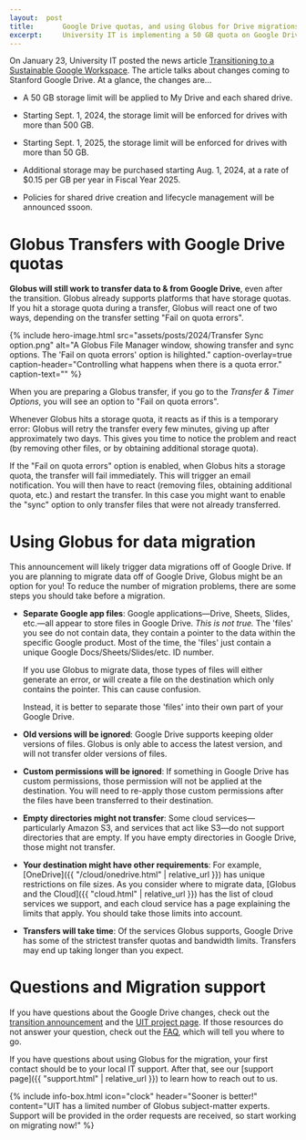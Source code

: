 ```yaml
---
layout:  post
title:       Google Drive quotas, and using Globus for Drive migrations.
excerpt:     University IT is implementing a 50 GB quota on Google Drive spaces.  This will limit how much you can transfer in to Google Drive, and will trigger many migrations of data out of Google Drive.  Read on to learn how Globus is affected, and how to prepare for a migration.
---
```


On January 23, University IT posted the news article [Transitioning to a
Sustainable Google
Workspace](https://uit.stanford.edu/news/transitioning-sustainable-google-workspace).
The article talks about changes coming to Stanford Google Drive.  At a glance,
the changes are…

* A 50 GB storage limit will be applied to My Drive and each shared drive.

* Starting Sept. 1, 2024, the storage limit will be enforced for drives with
  more than 500 GB.

* Starting Sept. 1, 2025, the storage limit will be enforced for drives with
  more than 50 GB.

* Additional storage may be purchased starting Aug. 1, 2024, at a rate of $0.15
  per GB per year in Fiscal Year 2025.

* Policies for shared drive creation and lifecycle management will be announced
  ssoon.

# Globus Transfers with Google Drive quotas

**Globus will still work to transfer data to & from Google
Drive**, even after the transition.  Globus already supports platforms that
have storage quotas.  If you hit a storage quota during a transfer, Globus will
react one of two ways, depending on the transfer setting "Fail on quota
errors".

{% include hero-image.html
   src="assets/posts/2024/Transfer Sync option.png"
   alt="A Globus File Manager window, showing transfer and sync options.  The 'Fail on quota errors' option is hilighted."
   caption-overlay=true
   caption-header="Controlling what happens when there is a quota error."
   caption-text=""
%}

When you are preparing a Globus transfer, if you go to the *Transfer & Timer
Options*, you will see an option to "Fail on quota errors".

Whenever Globus hits a storage quota, it reacts as if this is a temporary
error:  Globus will retry the transfer every few minutes, giving up after
approximately two days.  This gives you time to notice the problem and react
(by removing other files, or by obtaining additional storage quota).

If the "Fail on quota errors" option is enabled, when Globus hits a storage
quota, the transfer will fail immediately.  This will trigger an email
notification.  You will then have to react (removing files, obtaining
additional quota, etc.) and restart the transfer.  In this case you might want
to enable the "sync" option to only transfer files that were not already
transferred.

# Using Globus for data migration

This announcement will likely trigger data migrations off of Google Drive.  If
you are planning to migrate data off of Google Drive, Globus might be an option
for you!  To reduce the number of migration problems, there are some steps you
should take before a migration.

* **Separate Google app files**: Google applications—Drive, Sheets, Slides,
  etc.—all appear to store files in Google Drive.  *This is not true.*  The
  'files' you see do not contain data, they contain a pointer to the data
  within the specific Google product.  Most of the time, the 'files' just
  contain a unique Google Docs/Sheets/Slides/etc. ID number.

  If you use Globus to migrate data, those types of files will either generate
  an error, or will create a file on the destination which only contains the
  pointer.  This can cause confusion.

  Instead, it is better to separate those 'files' into their own part of your
  Google Drive.

* **Old versions will be ignored**: Google Drive supports keeping older
  versions of files.  Globus is only able to access the latest version, and
  will not transfer older versions of files.

* **Custom permissions will be ignored**: If something in Google Drive has
  custom permissions, those permission will not be applied at the destination.
  You will need to re-apply those custom permissions after the files have been
  transferred to their destination.

* **Empty directories might not transfer**: Some cloud services—particularly
  Amazon S3, and services that act like S3—do not support directories that are
  empty.  If you have empty directories in Google Drive, those might not
  transfer.

* **Your destination might have other requirements**: For example,
  [OneDrive]({{ "/cloud/onedrive.html" | relative_url }}) has unique
  restrictions on file sizes.  As you consider where to migrate data, [Globus
  and the Cloud]({{ "cloud.html" | relative_url }}) has the list of cloud services
  we support, and each cloud service has a page explaining the limits that
  apply.  You should take those limits into account.

* **Transfers will take time**: Of the services Globus supports, Google Drive
  has some of the strictest transfer quotas and bandwidth limits.  Transfers
  may end up taking longer than you expect.

# Questions and Migration support

If you have questions about the Google Drive changes, check out the [transition
announcement](https://uit.stanford.edu/news/transitioning-sustainable-google-workspace)
and the [UIT project
page](https://uit.stanford.edu/project/google-workspace-optimization).  If
those resources do not answer your question, check out the
[FAQ](https://uit.stanford.edu/project/google-workspace-optimization/FAQs),
which will tell you where to go.

If you have questions about using Globus for the migration, your first contact
should be to your local IT support.  After that, see our [support
page]({{ "support.html" | relative_url }}) to learn how to reach out to us.

{% include info-box.html
   icon="clock"
   header="Sooner is better!"
   content="UIT has a limited number of Globus subject-matter experts.  Support will be provided in the order requests are received, so start working on migrating now!"
%}
